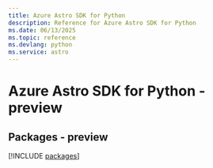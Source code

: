 ```yaml
---
title: Azure Astro SDK for Python
description: Reference for Azure Astro SDK for Python
ms.date: 06/13/2025
ms.topic: reference
ms.devlang: python
ms.service: astro
---
```

# Azure Astro SDK for Python - preview
## Packages - preview
[!INCLUDE [packages](astro-index.md)]